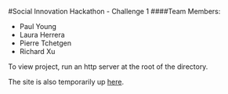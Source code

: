 #Social Innovation Hackathon - Challenge 1
####Team Members:
- Paul Young
- Laura Herrera
- Pierre Tchetgen
- Richard Xu

To view project, run an http server at the root of the directory.

The site is also temporarily up [here](people.ischool.berkeley.edu/~pyoung/hackathon/).
